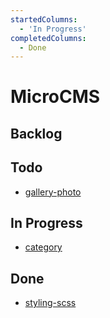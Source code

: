 ```yaml
---
startedColumns:
  - 'In Progress'
completedColumns:
  - Done
---
```


# MicroCMS

## Backlog

## Todo

- [gallery-photo](tasks/gallery-photo.md)

## In Progress

- [category](tasks/category.md)

## Done

- [styling-scss](tasks/styling-scss.md)
